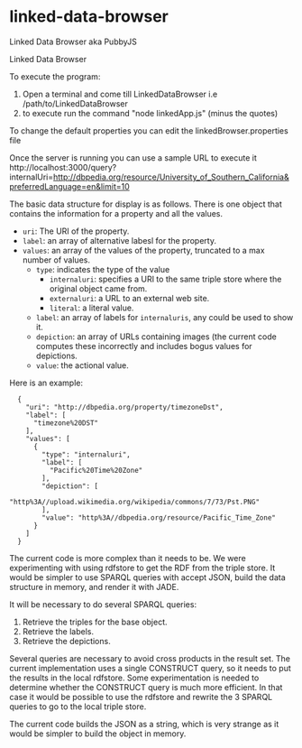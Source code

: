 linked-data-browser
===================

Linked Data Browser aka PubbyJS

Linked Data Browser

To execute the program:
1) Open a terminal and come till LinkedDataBrowser i.e /path/to/LinkedDataBrowser
2) to execute run the command "node linkedApp.js" (minus the quotes)


To change the default properties you can edit the linkedBrowser.properties file

Once the server is running you can use a sample URL to execute it
http://localhost:3000/query?internalUri=http://dbpedia.org/resource/University_of_Southern_California&preferredLanguage=en&limit=10


The basic data structure for display is as follows.
There is one object that contains the information for a property and all the values.

- `uri`: The URI of the property.
- `label`: an array of alternative labesl for the property.
- `values`: an array of the values of the property, truncated to a max number of values.
    - `type`: indicates the type of the value
        - `internaluri`: specifies a URI to the same triple store where the original object came from.
        - `externaluri`: a URL to an external web site.
        - `literal`: a literal value.
    - `label`: an array of labels for `internaluris`, any could be used to show it.
    - `depiction`: an array of URLs containing images (the current code computes these incorrectly and includes bogus values for depictions.
    - `value`: the actional value.
  
Here is an example:
```
  {
    "uri": "http://dbpedia.org/property/timezoneDst",
    "label": [
      "timezone%20DST"
    ],
    "values": [
      {
        "type": "internaluri",
        "label": [
          "Pacific%20Time%20Zone"
        ],
        "depiction": [
          "http%3A//upload.wikimedia.org/wikipedia/commons/7/73/Pst.PNG"
        ],
        "value": "http%3A//dbpedia.org/resource/Pacific_Time_Zone"
      }
    ]
  }
```

The current code is more complex than it needs to be. We were experimenting with using rdfstore to get the RDF from the triple store. It would be simpler to use SPARQL queries with accept JSON, build the data structure in memory, and render it with JADE.

It will be necessary to do several SPARQL queries:

1. Retrieve the triples for the base object.
2. Retrieve the labels.
3. Retrieve the depictions.

Several queries are necessary to avoid cross products in the result set. The current implementation uses a single CONSTRUCT query, so it needs to put the results in the local rdfstore. Some experimentation is needed to determine whether the CONSTRUCT query is much more efficient. In that case it would be possible to use the rdfstore and rewrite the 3 SPARQL queries to go to the local triple store.

The current code builds the JSON as a string, which is very strange as it would be simpler to build the object in memory.
